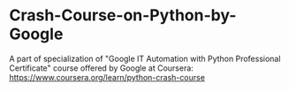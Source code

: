 # Crash-Course-on-Python-by-Google
A part of specialization of "Google IT Automation with Python Professional Certificate" course offered by Google at Coursera: https://www.coursera.org/learn/python-crash-course




